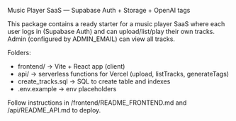 
Music Player SaaS — Supabase Auth + Storage + OpenAI tags

This package contains a ready starter for a music player SaaS where each user logs in (Supabase Auth)
and can upload/list/play their own tracks. Admin (configured by ADMIN_EMAIL) can view all tracks.

Folders:
- frontend/  -> Vite + React app (client)
- api/       -> serverless functions for Vercel (upload, listTracks, generateTags)
- create_tracks.sql -> SQL to create table and indexes
- .env.example -> env placeholders

Follow instructions in /frontend/README_FRONTEND.md and /api/README_API.md to deploy.

